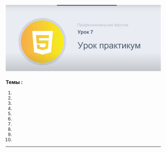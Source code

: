 ![subject-lesson-7](../lesson-7/materials/lesson-7-title.png)

### Темы :

1.

2.

3.

4.

5.

6.

7.

8.

9.

10.

---
